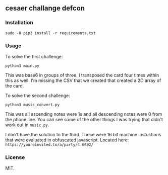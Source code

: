 cesaer challange defcon
---

### Installation
```
sudo -H pip3 install -r requirements.txt
```


### Usage
To solve the first challenge:
```
python3 main.py
```
This was base6 in groups of three. I transposed the card four times within this as well. I'm 
missing the CSV that we created that created a 2D array of the card.

To solve the second challenge:
```
python3 music_convert.py
```
This was all ascending notes were 1s and all descending notes were 0 from the phone line.
You can see some of the other things I was trying that didn't work out in `music.py`.

I don't have the solution to the third. These were 16 bit machine instuctions that were evaluated in
obfuscated javascript. Located here: `https://youreinvited.to/a/party/4.6692/`

### License

MIT.